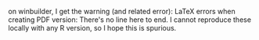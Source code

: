 on winbuilder, I get the warning (and related error):
LaTeX errors when creating PDF version: There's no line here to end.
I cannot reproduce these locally with any R version, so I hope this is spurious.
